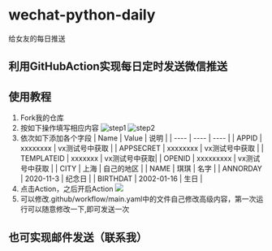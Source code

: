 # wechat-python-daily
给女友的每日推送
## 利用GitHubAction实现每日定时发送微信推送
## 使用教程
1. Fork我的仓库
2. 按如下操作填写相应内容
![step1](https://raw.githubusercontent.com/vveg26/ImageHosting/master/BlogImg/202209071709248.png)
![step2](https://raw.githubusercontent.com/vveg26/ImageHosting/master/BlogImg/202209071712529.png)
3. 依次如下添加各个字段
| Name | Value | 说明 |
| ---- | ---- | ---- |
| APPID | xxxxxxxx | vx测试号中获取 |
| APPSECRET | xxxxxxxx | vx测试号中获取 |
| TEMPLATEID | xxxxxxx | vx测试号中获取|
| OPENID | xxxxxxxxx | vx测试号中获取 |
| CITY | 上海 | 自己的地区 |
| NAME | 琪琪 | 名字 |
| ANNORDAY | 2020-11-3 | 纪念日 |
| BIRTHDAT | 2002-01-16 | 生日 |
4. 点击Action，之后开启Action
![](https://raw.githubusercontent.com/vveg26/ImageHosting/master/BlogImg/202209071720479.png)
5. 可以修改.github/workflow/main.yaml中的文件自己修改高级内容，第一次运行可以随意修改一下,即可发送一次
## 也可实现邮件发送（联系我）
